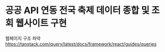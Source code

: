 # 공공 API 연동 전국 축제 데이터 종합 및 조회 웹사이트 구현

웹페이지 구조 파악
https://tanstack.com/query/latest/docs/framework/react/guides/queries
